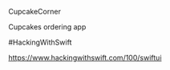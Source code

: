 CupcakeCorner

Cupcakes ordering app

#HackingWithSwift

https://www.hackingwithswift.com/100/swiftui
